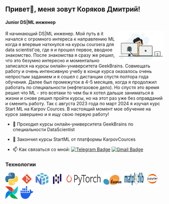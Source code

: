 <!--
**koryakovda/koryakovda** is a ✨ _special_ ✨ repository because its `README.md` (this file) appears on your GitHub profile.

Here are some ideas to get you started:

- 🔭 I’m currently working on ...
- 🌱 I’m currently learning ...
- 👯 I’m looking to collaborate on ...
- 🤔 I’m looking for help with ...
- 💬 Ask me about ...
- 📫 How to reach me: ...
- 😄 Pronouns: ...
- ⚡ Fun fact: ...
-->

## Привет👋, меня зовут Коряков Дмитрий!

#### Junior DS|ML инженер
<!--Intro Section-->

<img src="https://github.com/abhinav-bohra/abhinav-bohra/blob/main/intro.gif" width="30%" align="right">
Я начинающий DS|ML инженер. Мой путь в it начался с огромного интереса к направлению ML когда я впервые наткнулся на курсы coursera для data scientist'ов, где я и прошел первое, вводное знакомство. После знакомства я сразу же решил, что это безумно интересно и моментально записался на курсы онлайн-университета GeekBrains. Совмещать работу и очень интенсивную учебу в конце курса оказалось очень непростым заданием и я сошел с дистанции спустя полтора года обучения. Далее был промежуток в 4-5 месяцев, когда я продолжил работать по специальности (нефтегазовое дело). Но спустя это время решил что ML - это всетаки то чем бы я хотел дальше заниматься в жизни и снове решил пройти курсы, но на этот раз уже без оправданий и сменить работу. Так с августа 2023 года по март 2024 я изучал курс Start ML на Karpov Cources. В настоящий момент мое обучение на курсе завершено и я ищу свою первую работу!

- :brain:  Проходил курсы онлайн-университета GeekBrains по специальности DataScientist

- :seedling: Закончил курсы StartML от платформы KarpovCources

- :mailbox: Как связаться со мной: [![Telegram Badge](https://img.shields.io/badge/-Dmitrii_Koriakov-blue?style=flat&logo=Telegram&logoColor=white)](https://t.me/Dmitriy_Koryakov) [![Gmail Badge](https://img.shields.io/badge/-Gmail-red?style=flat&logo=Gmail&logoColor=white)](mailto:koryakovda@gmail.com)

<!--Skills Section-->
### Технологии
<p align="left">
	<img src="https://github.com/koryakovda/koryakovda/blob/main/icons/python-logo.png" alt="python" width="40" height="40" />&nbsp;
	<img src="https://github.com/koryakovda/koryakovda/blob/main/icons/git.svg" alt="Git" width="40" height="40" />&nbsp;
	<img src="https://github.com/koryakovda/koryakovda/blob/main/icons/numpy.svg" alt="Numpy" width="40" height="40" />&nbsp;
	<img src="https://github.com/koryakovda/koryakovda/blob/main/icons/pandas.svg" alt="Pandas" width="40" height="40" />&nbsp;	
	<img src="https://github.com/koryakovda/koryakovda/blob/main/icons/pytorch.png" alt="PyTorch" width="110" height="35" />&nbsp;
	<img src="https://github.com/koryakovda/koryakovda/blob/main/icons/scikit learn.png" alt="Scikit Learn" width="60" height="40" />&nbsp;
 	<img src="https://github.com/koryakovda/koryakovda/blob/main/icons/matplotlib.svg" alt="Matplotlib" width="60" height="40" />&nbsp;
	<img src="https://github.com/koryakovda/koryakovda/blob/main/icons/jupyter.png" alt="Jupyter" width="40" height="40" />&nbsp;
	<img src="https://github.com/koryakovda/koryakovda/blob/main/icons/airflow_transparent.png" alt="Airflow" width="40" height="40" />&nbsp;
	<img src="https://github.com/koryakovda/koryakovda/blob/main/icons/docker-mark-blue.svg" alt="Docker" width="40" height="40" />&nbsp;
</p><br>

<!--GitHub Section-->
<!--
### GitHub статистика:

<a href="http://www.github.com/koryakovda"><img src="https://github-readme-stats.vercel.app/api?username=koryakovda&show_icons=true&hide=&count_private=true&title_color=0891b2&text_color=ffffff&icon_color=0891b2&bg_color=1c1917&hide_border=true&show_icons=true" alt="KoriakovDmitrii's GitHub stats" /></a>

-->
